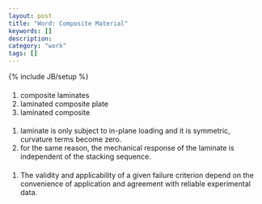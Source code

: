 ```yaml
---
layout: post
title: "Word: Composite Material"
keywords: []
description: 
category: "work"
tags: []
---
```

{% include JB/setup %}

####
1. composite laminates
2. laminated composite plate
3. laminated composite


####
1. laminate is only subject to in-plane loading and it is symmetric, curvature
   terms become zero.
2. for the same reason, the mechanical response of the laminate is independent
   of the stacking sequence.



#### 
1. The validity and applicability of a given failure criterion depend on the
   convenience of application and agreement with reliable experimental data.
